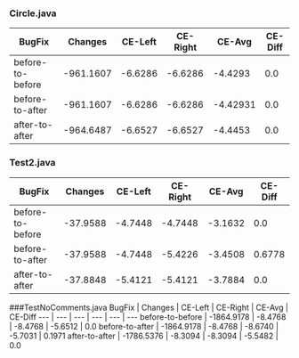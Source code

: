 ### Circle.java

BugFix | Changes | CE-Left | CE-Right | CE-Avg | CE-Diff
--- | --- | --- | --- | --- | ---
before-to-before | -961.1607 | -6.6286 | -6.6286 | -4.4293 | 0.0 
before-to-after | -961.1607 | -6.6286 | -6.6286 | -4.42931 | 0.0
after-to-after | -964.6487 | -6.6527 | -6.6527 | -4.4453 | 0.0

### Test2.java
BugFix | Changes | CE-Left | CE-Right | CE-Avg | CE-Diff
--- | --- | --- | --- | --- | ---
before-to-before | -37.9588 | -4.7448 | -4.7448 | -3.1632 | 0.0
before-to-after | -37.9588 | -4.7448 | -5.4226 | -3.4508 | 0.6778
after-to-after | -37.8848 | -5.4121 | -5.4121 | -3.7884 | 0.0

###TestNoComments.java
BugFix | Changes | CE-Left | CE-Right | CE-Avg | CE-Diff
--- | --- | --- | --- | --- | ---
before-to-before | -1864.9178 | -8.4768 | -8.4768 | -5.6512 | 0.0
before-to-after | -1864.9178 | -8.4768 | -8.6740 | -5.7031 | 0.1971
after-to-after | -1786.5376 | -8.3094 | -8.3094 | -5.5482 | 0.0
